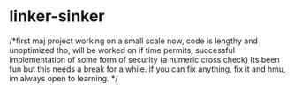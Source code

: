 # linker-sinker
/*first maj project
working on a small scale now, code is lengthy and unoptimized tho, will be worked on if time permits, successful implementation of some form of security (a numeric cross check)
Its been fun but this needs a break for a while.
if you can fix anything, fix it and hmu, im always open to learning.
*/
